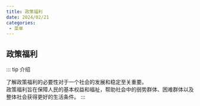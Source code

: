 ```yaml
---
title: 政策福利
date: 2024/02/21
categories:
 - 菜单
---
```


## 政策福利

::: tip 介绍

了解政策福利的必要性对于一个社会的发展和稳定至关重要。<br>
政策福利旨在保障人民的基本权益和福祉，帮助社会中的弱势群体、困难群体以及整体社会获得更好的生活条件。
   :::
